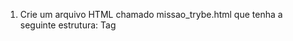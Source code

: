 1. Crie um arquivo HTML chamado missao_trybe.html que tenha a seguinte estrutura:
Tag <title> com o seguinte texto "Trybe";
Tag <H1> com o seguinte texto "Missão da Trybe";
Tag <p> com o seguinte texto "Gerar oportunidade para pessoas";
Salve o arquivo em qualquer lugar da sua máquina com a extensão html

2. Crie um container para manter um servidor httpd:2.4 Apache e vincule sua porta interna com a porta 4545 da sua máquina local.
**NOTA: esse exercise está com a descrição errada, deveria ser apontando que devemos apontar também o local onde criamos o arquivo HTML para ter sentido o passo 4.**

`docker container run -d --name exercise01 -p 4545:80 -v "caminho-da-pasta/:/usr/local/apache2/htdocs" httpd:2.4`

3. Após criar o container acesse a página HTML que está rodando no servidor em seu browser.

`http://localhost:4545/missao_trybe.html`

4. Acesse o arquivo missao_trybe.html e acrescente a tag <p> com o seguinte texto "Nosso negócio é GENTE! #VQV";

5. Obtenha o id do container httpd:2.4;

`docker container ls`

6. Obtenha o Mounts através da propriedade Source que deve mostrar o volume desse container no Docker Host;

`docker inspect <ID || NAME>`

7. Agora pare o container httpd:2.4;

`docker container stop`

8. Exclua o seu container;

`docker container rm <ID || NAME>`

9. Verifique se a pasta onde você salvo o arquivo html permanece no mesmo lugar;

10. Obtenha o IMAGE ID do servidor;

`docker images`

11. Depois de obter o IMAGE ID, exclua a imagem.

`docker image rm <ID>`